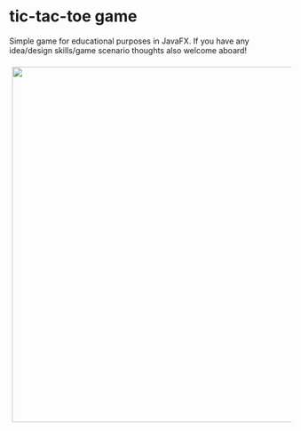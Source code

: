 # tic-tac-toe game

Simple game for educational purposes in JavaFX. 
If you have any idea/design skills/game scenario thoughts also welcome aboard!

<img src="http://imgur.com/hnZJ3ky" width="640" hspace="5" vspace="7" alt="">
